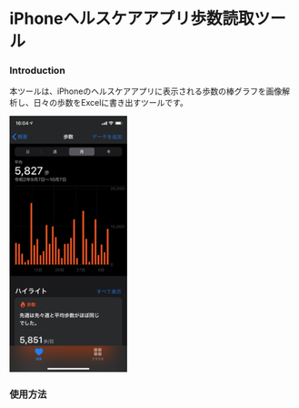 # iPhoneヘルスケアアプリ歩数読取ツール

### Introduction

本ツールは、iPhoneのヘルスケアアプリに表示される歩数の棒グラフを画像解析し、日々の歩数をExcelに書き出すツールです。

<img src="./data/iPhone11Pro.png" height="450" />

### 使用方法

